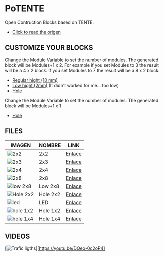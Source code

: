 # PoTENTE
Open Contruction Blocks based on TENTE. 
* [Click to read the origen](https://twitter.com/MrChuxMan/status/1034416685359538176)


## CUSTOMIZE YOUR BLOCKS
Change the Module Variable to set the number of modules. The generated block will be Modules+1 x 2. For example if you set Modules to 3 the result will be a 4 x 2 block. If you set Modules to 7 the result will be a 8 x 2 block. 
* [Regular hight (10 mm)](https://github.com/lobotic/OpenC/tree/master/modular)
* [Low hight (2mm)](https://github.com/lobotic/OpenC/tree/master/lowmodular) (It didn't worked for me... too low)
* [Hole](https://github.com/lobotic/OpenC/tree/master/holemodular)

Change the Module Variable to set the number of modules. The generated block will be Modules+1 x 1
* [Hole](https://github.com/lobotic/OpenC/tree/master/hole1xmodular)

## FILES
|IMAGEN|NOMBRE|LINK|
|------|------|----|
|![2x2](https://github.com/lobotic/OpenC/blob/master/2x2/2x2.jpg)| 2x2 |[Enlace](https://github.com/lobotic/OpenC/tree/master/2x2)|
|![2x3](https://github.com/lobotic/OpenC/blob/master/2x3/2x3.jpg)| 2x3 |[Enlace](https://github.com/lobotic/OpenC/tree/master/2x3)|
|![2x4](https://github.com/lobotic/PoTENTE/blob/master/2X4/2x4.jpg)| 2x4 |[Enlace](https://github.com/lobotic/OpenC/tree/master/2x4)|
|![2x8](https://github.com/lobotic/PoTENTE/blob/master/2x8/2x8.jpg)| 2x8 |[Enlace](https://github.com/lobotic/OpenC/tree/master/2x8)|
|![low 2x8](https://github.com/lobotic/PoTENTE/blob/master/low2x8/low2x8.jpg)| Low 2x8 |[Enlace](https://github.com/lobotic/OpenC/tree/master/low2x8)|
|![Hole 2x2](https://github.com/lobotic/PoTENTE/blob/master/hole2x2/hole2x2.jpg)| Hole 2x2 |[Enlace](https://github.com/lobotic/OpenC/tree/master/hole2x2)|
|![led](https://github.com/lobotic/PoTENTE/blob/master/led/LED.jpg)| LED |[Enlace](https://github.com/lobotic/OpenC/tree/master/led)|
|![hole 1x2](https://github.com/lobotic/PoTENTE/blob/master/hole1x2/hole1x2.jpg)| Hole 1x2 |[Enlace](https://github.com/lobotic/OpenC/tree/master/hole1x2)|
|![hole 1x4](https://github.com/lobotic/PoTENTE/blob/master/hole1x4/hole1x4.jpg)| Hole 1x4 |[Enlace](https://github.com/lobotic/OpenC/tree/master/hole1x4)|


## VIDEOS
[![Trafic ligths](https://github.com/lobotic/PoTENTE/blob/master/images/semaforo.png)][https://youtu.be/DQeo-0c2oP4]
